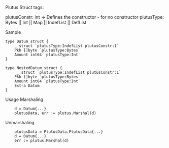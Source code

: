 Plutus Struct tags:

plutusConstr: int -> Defines the constructor - for no constructor
plutusType: Bytes || Int || Map || IndefList || DefList




Sample
```
type Datum struct {
    _ struct `plutusType:IndefList plutusConstr:1`
    Pkh []byte `plutusType:Bytes`
    Amount int64 `plutusType:Int`
}

type NestedDatum struct {
     _ struct `plutusType:IndefList plutusConstr:1`
    Pkh []byte `plutusType:Bytes`
    Amount int64 `plutusType:Int`
    Extra Datum
}

```



Usage
Marshaling
```
    d = Datum{...}
    plutusData, err := plutus.Marshal(d)
```
Unmarshaling
```
    plutusData = PlutusData.PlutusData{...}
    d = Datum{...}
    err := plutus.Marshal(d)

```